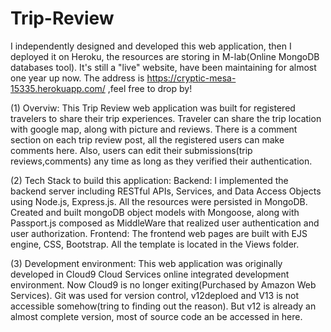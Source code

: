 # Trip-Review

I independently designed and developed this web application, then I deployed it on Heroku, the resources are storing in M-lab(Online MongoDB databases tool). It's still a "live" website, have been maintaining for almost one year up now.
The address is https://cryptic-mesa-15335.herokuapp.com/  ,feel free to drop by!

(1) Overviw:
    This Trip Review web application was built for registered travelers to share their trip experiences. Traveler can share the trip location with google map, along with picture and reviews. There is a comment section on each trip review post, all the registered users can make comments here. Also, users can edit their submissions(trip reviews,comments) any time as long as they verified their authentication.
    
(2) Tech Stack to build this application:
    Backend: I implemented the backend server including RESTful APIs, Services, and Data Access Objects using Node.js, Express.js. All the resources were persisted in MongoDB. Created and built mongoDB object models with Mongoose, along with Passport.js composed as MiddleWare that realized user authentication and user authorization.
    Frontend: The frontend web pages are built with EJS engine, CSS, Bootstrap. All the template is located in the Views folder.
    
(3) Development environment:
    This web application was originally developed in Cloud9 Cloud Services online integrated development environment. Now Cloud9 is no longer exiting(Purchased by Amazon Web Services). Git was used for version control, v12deploed and V13 is not accessible somehow(tring to finding out the reason). But v12 is already an almost complete version, most of source code an be accessed in here.
